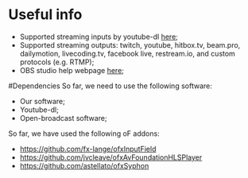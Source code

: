 # Useful info
- Supported streaming inputs by youtube-dl [here](https://rg3.github.io/youtube-dl/supportedsites.html);
- Supported streaming outputs: twitch, youtube, hitbox.tv, beam.pro, dailymotion, livecoding.tv, facebook live, restream.io, and custom protocols (e.g. RTMP);
- OBS studio help webpage [here](https://github.com/jp9000/obs-studio/wiki/OBS-Studio-Overview);

#Dependencies
So far, we need to use the following software:
- Our software;
- Youtube-dl;
- Open-broadcast software;

So far, we have used the following oF addons:
- https://github.com/fx-lange/ofxInputField
- https://github.com/jvcleave/ofxAvFoundationHLSPlayer
- https://github.com/astellato/ofxSyphon

